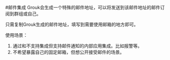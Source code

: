 #邮件集成
Grouk会生成一个特殊的邮件地址，可以将发送到该邮件地址的邮件订阅到群组或自己。

只需复制Grouk生成的邮件地址，填写到需要使用邮箱的地方即可。

使用场景：
1. 通过和不支持集成但支持邮件通知的内部应用集成。比如报警等。
1. 不希望暴露自己的固定邮箱，但想公开接受邮件的场景。 